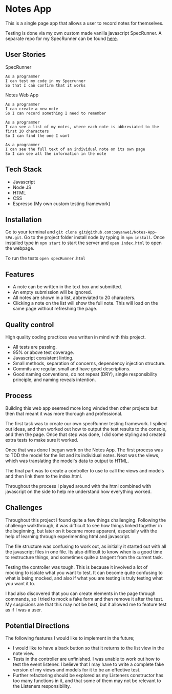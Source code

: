 # Notes App

This is a single page app that allows a user to record notes for themselves.

Testing is done via my own custom made vanilla javascript SpecRunner. A separate repo for my SpecRunner can be found [here](https://github.com/puyanwei/espresso).

## User Stories

SpecRunner

```
As a programmer
I can test my code in my Specrunner
So that I can confirm that it works
```

Notes Web App

```
As a programmer
I can create a new note
So I can record something I need to remember

As a programmer
I can see a list of my notes, where each note is abbreviated to the first 20 characters
So I can find the one I want

As a programmer
I can see the full text of an individual note on its own page
So I can see all the information in the note
```

## Tech Stack

* Javascript
* Node JS
* HTML
* CSS
* Espresso (My own custom testing framework)

## Installation

Go to your terminal and `git clone git@github.com:puyanwei/Notes-App-SPA.git`. Go to the project folder install node by typing in `npm install`. Once installed type in `npm start` to start the server and `open index.html` to open the webpage.

To run the tests `open specRunner.html`

## Features

* A note can be written in the text box and submitted.
* An empty submission will be ignored.
* All notes are shown in a list, abbreviated to 20 characters.
* Clicking a note on the list will show the full note. This will load on the same page without refreshing the page.

## Quality control

High quality coding practices was written in mind with this project.

* All tests are passing.
* 95% or above test coverage.
* Javascript consistent linting.
* Small methods, separation of concerns, dependency injection structure.
* Commits are regular, small and have good descriptions.
* Good naming conventions, do not repeat (DRY), single responsibility principle, and naming reveals intention.

## Process

Building this web app seemed more long winded then other projects but then that meant it was more thorough and professional.

The first task was to create our own specRunner testing framework. I spiked out ideas, and then worked out how to output the test results to the console, and then the page. Once that step was done, I did some styling and created extra tests to make sure it worked.

Once that was done I began work on the Notes App. The first process was to TDD the model for the list and its individual notes. Next was the views, which was translating the model's data to output to HTML.

The final part was to create a controller to use to call the views and models and then link them to the index.html.

Throughout the process I played around with the html combined with javascript on the side to help me understand how everything worked.

## Challenges

Throughout this project I found quite a few things challenging. Following the challenge walkthrough, it was difficult to see how things linked together in the beginning, but later on it became more apparent, especially with the help of learning through experimenting html and javascript.

The file structure was confusing to work out, as initially it started out with all the javascript files in one file. Its also difficult to know when is a good time to restructure things, and sometimes quite a tangent from the current task.

Testing the controller was tough. This is because it involved a lot of mocking to isolate what you want to test. It can become quite confusing to what is being mocked, and also if what you are testing is truly testing what you want it to.

I had also discovered that you can create elements in the page through commands, so I tried to mock a fake form and then remove it after the test. My suspicions are that this may not be best, but it allowed me to feature test as if I was a user.

## Potential Directions

The following features I would like to implement in the future;

* I would like to have a back button so that it returns to the list view in the note view.
* Tests in the controller are unfinished. I was unable to work out how to test the event listener. I believe that I may have to write a complete fake version of my views and models for it to be an effective test.
* Further refactoring should be explored as my Listeners constructor has too many functions in it, and that some of them may not be relevant to the Listeners responsibility.
